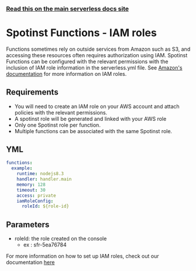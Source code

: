 <!--
title: Serverless Framework - Spotinst Functions Guide - IAM Role Configuration
menuText: IAM Role
menuOrder: 11
description: How to configure IAM roles for AWS services 
layout: Doc
-->

<!-- DOCS-SITE-LINK:START automatically generated -->
### [Read this on the main serverless docs site](https://www.serverless.com/framework/docs/providers/spotinst/guide/iam-roles)
<!-- DOCS-SITE-LINK:END -->

# Spotinst Functions - IAM roles
Functions sometimes rely on outside services from Amazon such as S3, and accessing these resources often requires authorization using IAM. Spotinst Functions can be configured with the relevant permissions with the inclusion of IAM role information in the serverless.yml file. See [Amazon's documentation][amazon-docs-url] for more information on IAM roles.

## Requirements
- You will need to create an IAM role on your AWS account and attach policies with the relevant permissions.
- A spotinst role will be generated and linked with your AWS role
- Only one Spotinst role per function.
- Multiple functions can be associated with the same Spotinst role.

## YML 
```yaml
functions:
  example:
    runtime: nodejs8.3
    handler: handler.main
    memory: 128
    timeout: 30
    access: private
    iamRoleConfig:
      roleId: ${role-id} 
```

## Parameters
- roleId: the role created on the console
  - ex : sfr-5ea76784



For more information on how to set up IAM roles, check out our documentation [here][spotinst-help-center]

[amazon-docs-url]: https://aws.amazon.com/iam/?sc_channel=PS&sc_campaign=acquisition_US&sc_publisher=google&sc_medium=iam_b&sc_content=amazon_iam_e&sc_detail=amazon%20iam&sc_category=iam&sc_segment=208382128687&sc_matchtype=e&sc_country=US&s_kwcid=AL!4422!3!208382128687!e!!g!!amazon%20iam&ef_id=WoypCQAABVVgCzd0:20180220230233:s
[spotinst-help-center]: https://help.spotinst.com/hc/en-us/articles/360000317585?flash_digest=59d5566c556b5d4def591c69a62a56b6c1e16c61
